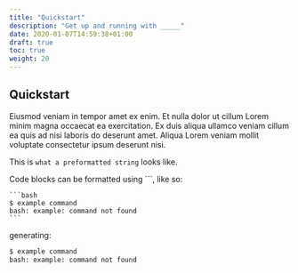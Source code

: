 ```yaml
---
title: "Quickstart"
description: "Get up and running with _____"
date: 2020-01-07T14:59:38+01:00
draft: true
toc: true
weight: 20
---
```


## Quickstart

Eiusmod veniam in tempor amet ex enim. Et nulla dolor ut cillum Lorem minim magna occaecat ea exercitation. Ex duis aliqua ullamco veniam cillum ea quis ad nisi laboris do deserunt amet. Aliqua Lorem veniam mollit voluptate consectetur ipsum deserunt nisi.


This is `what a preformatted string` looks like.

Code blocks can be formatted using ```, like so:
~~~
```bash
$ example command
bash: example: command not found
```
~~~
generating:
```bash
$ example command
bash: example: command not found
```

